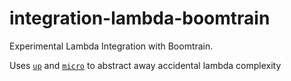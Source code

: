 # integration-lambda-boomtrain

Experimental Lambda Integration with Boomtrain.

Uses [`up`](https://github.com/apex/up) and [`micro`](https://github.com/zeit/micro) to abstract away accidental lambda complexity 
